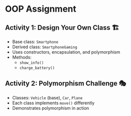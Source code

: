  # OOP Assignment

## Activity 1: Design Your Own Class 🏗️
- Base class: `Smartphone`
- Derived class: `SmartphoneGaming`
- Uses constructors, encapsulation, and polymorphism
- Methods:
  - `show_info()`
  - `charge_battery()`

## Activity 2: Polymorphism Challenge 🎭
- Classes: `Vehicle` (base), `Car`, `Plane`
- Each class implements `move()` differently
- Demonstrates polymorphism in action

